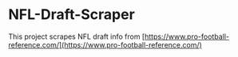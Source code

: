 # NFL-Draft-Scraper

This project scrapes NFL draft info from [https://www.pro-football-reference.com/](https://www.pro-football-reference.com/)
